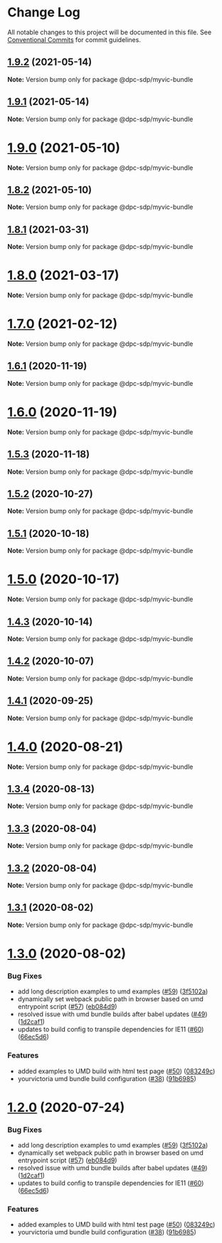 # Change Log

All notable changes to this project will be documented in this file.
See [Conventional Commits](https://conventionalcommits.org) for commit guidelines.

## [1.9.2](https://github.com/dpc-sdp/myvictoria-vic-gov-au/tree/master/packages/Bundle/compare/v1.9.0...v1.9.2) (2021-05-14)

**Note:** Version bump only for package @dpc-sdp/myvic-bundle






## [1.9.1](https://github.com/dpc-sdp/myvictoria-vic-gov-au/tree/master/packages/Bundle/compare/v1.9.0...v1.9.1) (2021-05-14)

**Note:** Version bump only for package @dpc-sdp/myvic-bundle






# [1.9.0](https://github.com/dpc-sdp/myvictoria-vic-gov-au/tree/master/packages/Bundle/compare/v1.8.2...v1.9.0) (2021-05-10)

**Note:** Version bump only for package @dpc-sdp/myvic-bundle






## [1.8.2](https://github.com/dpc-sdp/myvictoria-vic-gov-au/tree/master/packages/Bundle/compare/v1.8.1...v1.8.2) (2021-05-10)

**Note:** Version bump only for package @dpc-sdp/myvic-bundle






## [1.8.1](https://github.com/dpc-sdp/myvictoria-vic-gov-au/tree/master/packages/Bundle/compare/v1.8.0...v1.8.1) (2021-03-31)

**Note:** Version bump only for package @dpc-sdp/myvic-bundle





# [1.8.0](https://github.com/dpc-sdp/myvictoria-vic-gov-au/tree/master/packages/Bundle/compare/v1.7.0...v1.8.0) (2021-03-17)

**Note:** Version bump only for package @dpc-sdp/myvic-bundle






# [1.7.0](https://github.com/dpc-sdp/myvictoria-vic-gov-au/tree/master/packages/Bundle/compare/v1.6.1...v1.7.0) (2021-02-12)

**Note:** Version bump only for package @dpc-sdp/myvic-bundle





## [1.6.1](https://github.com/dpc-sdp/myvictoria-vic-gov-au/tree/master/packages/Bundle/compare/v1.6.0...v1.6.1) (2020-11-19)

**Note:** Version bump only for package @dpc-sdp/myvic-bundle





# [1.6.0](https://github.com/dpc-sdp/myvictoria-vic-gov-au/tree/master/packages/Bundle/compare/v1.5.3...v1.6.0) (2020-11-19)

**Note:** Version bump only for package @dpc-sdp/myvic-bundle





## [1.5.3](https://github.com/dpc-sdp/myvictoria-vic-gov-au/tree/master/packages/Bundle/compare/v1.5.1...v1.5.3) (2020-11-18)

**Note:** Version bump only for package @dpc-sdp/myvic-bundle





## [1.5.2](https://github.com/dpc-sdp/myvictoria-vic-gov-au/tree/master/packages/Bundle/compare/v1.5.1...v1.5.2) (2020-10-27)

**Note:** Version bump only for package @dpc-sdp/myvic-bundle





## [1.5.1](https://github.com/dpc-sdp/myvictoria-vic-gov-au/tree/master/packages/Bundle/compare/v1.5.0...v1.5.1) (2020-10-18)

**Note:** Version bump only for package @dpc-sdp/myvic-bundle





# [1.5.0](https://github.com/dpc-sdp/myvictoria-vic-gov-au/tree/master/packages/Bundle/compare/v1.4.2...v1.5.0) (2020-10-17)

**Note:** Version bump only for package @dpc-sdp/myvic-bundle





## [1.4.3](https://github.com/dpc-sdp/myvictoria-vic-gov-au/tree/master/packages/Bundle/compare/v1.4.2...v1.4.3) (2020-10-14)

**Note:** Version bump only for package @dpc-sdp/myvic-bundle





## [1.4.2](https://github.com/dpc-sdp/myvictoria-vic-gov-au/tree/master/packages/Bundle/compare/v1.4.0...v1.4.2) (2020-10-07)

**Note:** Version bump only for package @dpc-sdp/myvic-bundle





## [1.4.1](https://github.com/dpc-sdp/myvictoria-vic-gov-au/tree/master/packages/Bundle/compare/v1.4.0...v1.4.1) (2020-09-25)

**Note:** Version bump only for package @dpc-sdp/myvic-bundle






# [1.4.0](https://github.com/dpc-sdp/myvictoria-vic-gov-au/tree/master/packages/Bundle/compare/v1.3.4...v1.4.0) (2020-08-21)

**Note:** Version bump only for package @dpc-sdp/myvic-bundle






## [1.3.4](https://github.com/dpc-sdp/myvictoria-vic-gov-au/tree/master/packages/Bundle/compare/v1.3.3...v1.3.4) (2020-08-13)

**Note:** Version bump only for package @dpc-sdp/myvic-bundle






## [1.3.3](https://github.com/dpc-sdp/myvictoria-vic-gov-au/tree/master/packages/Bundle/compare/v1.3.2...v1.3.3) (2020-08-04)

**Note:** Version bump only for package @dpc-sdp/myvic-bundle





## [1.3.2](https://github.com/dpc-sdp/myvictoria-vic-gov-au/tree/master/packages/Bundle/compare/v1.3.1...v1.3.2) (2020-08-04)

**Note:** Version bump only for package @dpc-sdp/myvic-bundle





## [1.3.1](https://github.com/dpc-sdp/myvictoria-vic-gov-au/tree/master/packages/Bundle/compare/v1.3.0...v1.3.1) (2020-08-02)

**Note:** Version bump only for package @dpc-sdp/myvic-bundle





# [1.3.0](https://github.com/dpc-sdp/myvictoria-vic-gov-au/tree/master/packages/Bundle/compare/v1.1.3...v1.3.0) (2020-08-02)


### Bug Fixes

* add long description examples to umd examples ([#59](https://github.com/dpc-sdp/myvictoria-vic-gov-au/tree/master/packages/Bundle/issues/59)) ([3f5102a](https://github.com/dpc-sdp/myvictoria-vic-gov-au/tree/master/packages/Bundle/commit/3f5102aeba15a70eaec272b853367e3b32a6ce43))
* dynamically set webpack public path in browser based on umd entrypoint script ([#57](https://github.com/dpc-sdp/myvictoria-vic-gov-au/tree/master/packages/Bundle/issues/57)) ([eb084d9](https://github.com/dpc-sdp/myvictoria-vic-gov-au/tree/master/packages/Bundle/commit/eb084d95d3bf768d72a7c26a50cb19ff1d4225a2))
* resolved issue with umd bundle builds after babel updates ([#49](https://github.com/dpc-sdp/myvictoria-vic-gov-au/tree/master/packages/Bundle/issues/49)) ([1d2caf1](https://github.com/dpc-sdp/myvictoria-vic-gov-au/tree/master/packages/Bundle/commit/1d2caf1be1f17d06d5a00a50727393dd25ac2d8a))
* updates to build config to transpile dependencies for IE11 ([#60](https://github.com/dpc-sdp/myvictoria-vic-gov-au/tree/master/packages/Bundle/issues/60)) ([66ec5d6](https://github.com/dpc-sdp/myvictoria-vic-gov-au/tree/master/packages/Bundle/commit/66ec5d6b85ad8f59073114faec412663b33ffa32))


### Features

* added examples to UMD build with html test page ([#50](https://github.com/dpc-sdp/myvictoria-vic-gov-au/tree/master/packages/Bundle/issues/50)) ([083249c](https://github.com/dpc-sdp/myvictoria-vic-gov-au/tree/master/packages/Bundle/commit/083249c89622e09f2ad78ce8cf7b3ee8d44722c8))
* yourvictoria umd bundle build configuration ([#38](https://github.com/dpc-sdp/myvictoria-vic-gov-au/tree/master/packages/Bundle/issues/38)) ([91b6985](https://github.com/dpc-sdp/myvictoria-vic-gov-au/tree/master/packages/Bundle/commit/91b6985f0b3310e1db13968e5c60a4e007c191d2))





# [1.2.0](https://github.com/dpc-sdp/myvictoria-vic-gov-au/tree/master/packages/Bundle/compare/v1.1.3...v1.2.0) (2020-07-24)


### Bug Fixes

* add long description examples to umd examples ([#59](https://github.com/dpc-sdp/myvictoria-vic-gov-au/tree/master/packages/Bundle/issues/59)) ([3f5102a](https://github.com/dpc-sdp/myvictoria-vic-gov-au/tree/master/packages/Bundle/commit/3f5102aeba15a70eaec272b853367e3b32a6ce43))
* dynamically set webpack public path in browser based on umd entrypoint script ([#57](https://github.com/dpc-sdp/myvictoria-vic-gov-au/tree/master/packages/Bundle/issues/57)) ([eb084d9](https://github.com/dpc-sdp/myvictoria-vic-gov-au/tree/master/packages/Bundle/commit/eb084d95d3bf768d72a7c26a50cb19ff1d4225a2))
* resolved issue with umd bundle builds after babel updates ([#49](https://github.com/dpc-sdp/myvictoria-vic-gov-au/tree/master/packages/Bundle/issues/49)) ([1d2caf1](https://github.com/dpc-sdp/myvictoria-vic-gov-au/tree/master/packages/Bundle/commit/1d2caf1be1f17d06d5a00a50727393dd25ac2d8a))
* updates to build config to transpile dependencies for IE11 ([#60](https://github.com/dpc-sdp/myvictoria-vic-gov-au/tree/master/packages/Bundle/issues/60)) ([66ec5d6](https://github.com/dpc-sdp/myvictoria-vic-gov-au/tree/master/packages/Bundle/commit/66ec5d6b85ad8f59073114faec412663b33ffa32))


### Features

* added examples to UMD build with html test page ([#50](https://github.com/dpc-sdp/myvictoria-vic-gov-au/tree/master/packages/Bundle/issues/50)) ([083249c](https://github.com/dpc-sdp/myvictoria-vic-gov-au/tree/master/packages/Bundle/commit/083249c89622e09f2ad78ce8cf7b3ee8d44722c8))
* yourvictoria umd bundle build configuration ([#38](https://github.com/dpc-sdp/myvictoria-vic-gov-au/tree/master/packages/Bundle/issues/38)) ([91b6985](https://github.com/dpc-sdp/myvictoria-vic-gov-au/tree/master/packages/Bundle/commit/91b6985f0b3310e1db13968e5c60a4e007c191d2))
